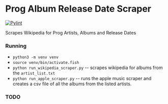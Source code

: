 # Prog Album Release Date Scraper

[![Pylint](https://github.com/nathan-gilbert/paotd-scraper/actions/workflows/pylint.yml/badge.svg)](https://github.com/nathan-gilbert/paotd-scraper/actions/workflows/pylint.yml)

Scrapes Wikipedia for Prog Artists, Albums and Release Dates

### Running

- `python3 -m venv venv`
- `source venv/bin/activate.fish`
- `python run_wikipedia_scraper.py` -- scrapes wikipedia for albums from the 
  `artist_list.txt`
- `python run_apple_scraper.py` -- runs the apple music scraper and creates 
  a csv file of all the albums from the listed artists.

### TODO
